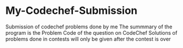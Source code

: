 # My-Codechef-Submission
Submission of codechef problems done by me
The summmary of the program is the Problem Code of the question on CodeChef
Solutions of problems done in contests will only be given after the contest is over
